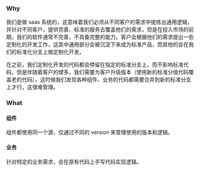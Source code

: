 ### Why
我们是做 saas 系统的，这意味着我们必须从不同客户的需求中提炼出通用逻辑，并针对不同客户，提供完善、标准的服务去覆盖他们的需求，但是在投入市场的前期，我们的软件通常不完善，不具备完整的能力。客户会根据他们的需求提出一些定制化的开发工作，这其中通用部分会被沉淀下来成为标准产品，而其他的会在我们的标准化分支上做定制化开发。

在之前，我们定制化开发的代码都会停留在指定的标准分支上，而不影响标准代码，但是伴随着客户的增多，我们需要为客户升级版本（使用新的标准分值代码覆盖老的代码），这时候我们发现各种组件、业务的代码都需要合并到新的标准分支上才行，这很难管理。

### What
#### 组件
组件都使用同一个源，仅通过不同的 version 来管理使用的版本和逻辑。
#### 业务
针对特定的业务需求，会在原有代码上手写代码实现逻辑。